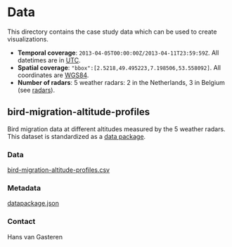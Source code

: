 # Data

This directory contains the case study data which can be used to create visualizations.

* **Temporal coverage**: `2013-04-05T00:00:00Z/2013-04-11T23:59:59Z`. All datetimes are in [UTC](http://en.wikipedia.org/wiki/UTC).
* **Spatial coverage**: `"bbox":[2.5218,49.495223,7.198506,53.558092]`. All coordinates are [WGS84](http://en.wikipedia.org/wiki/WGS84).
* **Number of radars**: 5 weather radars: 2 in the Netherlands, 3 in Belgium (see [radars](radars/radars.geojson)).

## bird-migration-altitude-profiles

Bird migration data at different altitudes measured by the 5 weather radars. This dataset is standardized as a [data package](http://dataprotocols.org/data-packages/).

### Data

[bird-migration-altitude-profiles.csv](bird-migration-altitude-profiles/bird-migration-altitude-profiles.csv)

### Metadata

[datapackage.json](bird-migration-altitude-profiles/datapackage.json)

### Contact

Hans van Gasteren
